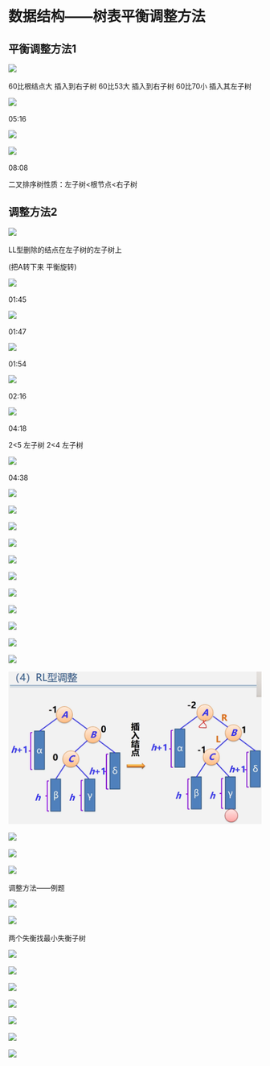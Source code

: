 数据结构——树表平衡调整方法
==============

## **平衡调整方法1**

![](https://i0.hdslb.com/bfs/article/99a5340522a2479f1f6459c359ec1ef328bf8d1a.png)

60比根结点大 插入到右子树 60比53大 插入到右子树 60比70小 插入其左子树

![](https://i0.hdslb.com/bfs/article/3ec9ef4b50228e8edf17edbbd0b89cb0e595eb40.png)

05:16

![](https://i0.hdslb.com/bfs/article/044dcd961051561aa41e0d5d7cf410fe986b2268.png)



![](https://i0.hdslb.com/bfs/article/813c29ae62eaa5cfa83d714393773d355f462852.png)

08:08

二叉排序树性质：左子树<根节点<右子树

## **调整方法2**

![](https://i0.hdslb.com/bfs/article/2bb3fa292e67b4de372d363f10f8cad463c25918.png)



LL型删除的结点在左子树的左子树上

(把A转下来 平衡旋转)

  

![](https://i0.hdslb.com/bfs/article/d4688f72d24711a51ca3ce6c19af04f50fd088e1.png)

01:45

![](https://i0.hdslb.com/bfs/article/7f8287065911f59875bc4f3771caee35231d5fe7.png)

01:47

![](https://i0.hdslb.com/bfs/article/fa8d94f751185c589a9e93665fe0e46f30392710.png)

01:54

![](https://i0.hdslb.com/bfs/article/3356bef359f59c6ca0c8379fb28010f197c13ec9.png)

02:16

![](https://i0.hdslb.com/bfs/article/295b4a34f564df9186a544d2fc388c7c17f64654.png)

04:18

2<5 左子树 2<4 左子树

![](https://i0.hdslb.com/bfs/article/e1d3e0bd1e0e3ded4c205383951fa9336b9165e8.png)

04:38

![](https://i0.hdslb.com/bfs/article/9f08a98988b8db49096bcfd1bfefb11e0e9bf28e.png)

![](https://i0.hdslb.com/bfs/article/b5bd109a92a2db1d969f44a02bf9230e4c3d4e4d.png)

![](https://i0.hdslb.com/bfs/article/53e0778e0910e90d9d3438a9a12d5f55e8fc9f6d.png)

![](https://i0.hdslb.com/bfs/article/c37b18e1c43b302a4571c529df7edb5f938218cd.png)

![](https://i0.hdslb.com/bfs/article/bb731fe048839eb0f13dbfd6e11156d130c3aabf.png)

![](https://i0.hdslb.com/bfs/article/e1f74d3f786adc14faa608dc271c1b68ef640ba4.png)

![](https://i0.hdslb.com/bfs/article/eac9982bb0b026c3865142e4c89869bc9b5b59d9.png)

![](https://i0.hdslb.com/bfs/article/7fe2a275c138ce7153a667be526cc2bea74674bf.png)

![](https://i0.hdslb.com/bfs/article/e9c2a3b98f9f1be5db465126c6de295632a774e7.png)

![](https://i0.hdslb.com/bfs/article/759a3fae72f43c26dda518faa6f926c691b3bff2.png)

![](https://i0.hdslb.com/bfs/article/76e511f5efa9a03d7acf2e70473b2d679308d13c.png)

![1667870032203](7-6-树表平衡调整方法.assets/1667870032203-1667870032527.png)

![](https://i0.hdslb.com/bfs/article/43c456469e01b916734802ddd3c65bc544ba84c2.png)

![](https://i0.hdslb.com/bfs/article/f0f9a33f8f8ba42969cd78f470106ec71d1c21a0.png)

![](https://i0.hdslb.com/bfs/article/0ef4b2ff880309d75e772761cd7816be83381d5f.png)

调整方法——例题

![](https://i0.hdslb.com/bfs/article/2cbd2e298a8e19cc990372531d5f7e06ffcea012.png)

![](https://i0.hdslb.com/bfs/article/d783eb784dc694c046aefc104a9130a96a04928e.png)

两个失衡找最小失衡子树

![](https://i0.hdslb.com/bfs/article/5539e6605b5a7eb017d612775ab7e7dd684f132b.png)

![](https://i0.hdslb.com/bfs/article/286e07f21893ba8afbb4d29c0ffb2a7b8442ef0d.png)

![](https://i0.hdslb.com/bfs/article/0719a9ddf6a9a8923958d30c5cfba79fe7edc4f2.png)

![](https://i0.hdslb.com/bfs/article/cf5939ab006addf4511e4a382021f37c32a6f1fa.png)

![](https://i0.hdslb.com/bfs/article/d9fe126964f5ca27f2cdeed11efb5283221c2cd0.png)

![](https://i0.hdslb.com/bfs/article/145d7632a1fbb7ccee0b13200cdea2bb09d92905.png)

![](https://i0.hdslb.com/bfs/article/c5d5bba37d8f29d95ee226514846feac4004a175.png)

  

